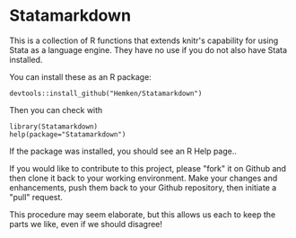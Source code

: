 # Statamarkdown
This is a collection of R functions that extends knitr's capability 
for using Stata as a language engine.  They have no use if you do not 
also have Stata installed.

You can install these as an R package:
```
devtools::install_github("Hemken/Statamarkdown")
```
Then you can check with
```
library(Statamarkdown)
help(package="Statamarkdown")
```
If the package was installed, you should see an R Help page..

If you would like to contribute to this project, please "fork" it on Github and then clone it back to your working environment.  Make your changes and enhancements, push them back to your Github repository, then initiate a "pull" request.

This procedure may seem elaborate, but this allows us each to keep the parts we like, even if we should disagree!
